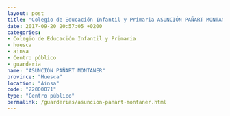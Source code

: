 ```yaml
---
layout: post
title: "Colegio de Educación Infantil y Primaria ASUNCIÓN PAÑART MONTANER"
date: 2017-09-20 20:57:05 +0200
categories:
- Colegio de Educación Infantil y Primaria
- huesca
- ainsa
- Centro público
- guarderia
name: "ASUNCIÓN PAÑART MONTANER"
province: "Huesca"
location: "Ainsa"
code: "22000071"
type: "Centro público"
permalink: /guarderias/asuncion-panart-montaner.html
---
```

